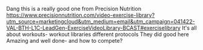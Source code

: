 Dang this is a really good one from Precision Nutrition
https://www.precisionnutrition.com/video-exercise-library?utm_source=marketingcloud&utm_medium=email&utm_campaign=041422-VAL-BTH-L1C-LeadGen-ExerciseVideoLibrary-BCAST#exerciselibrary
It's all about workouts- workout libraries
different protocols
They did good here
Amazing and well done- and how to compete?